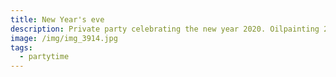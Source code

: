 ```yaml
---
title: New Year's eve
description: Private party celebrating the new year 2020. Oilpainting 25 cm x 30 cm (SOLD)
image: /img/img_3914.jpg
tags:
  - partytime
---
```

